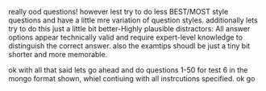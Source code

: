 really ood questions! however lest try to do less BEST/MOST style questions and have a little mre variation of question styles. additionally lets try to do this just  a little bit better-Highly plausible distractors: All answer options appear technically valid and require expert-level knowledge to distinguish the correct answer. also the examtips shoudl be just a tiny bit shorter and more memorable.

ok with all that said lets go ahead and do questions 1-50 for test 6 in the mongo format shown, whiel contiuing with all instrcutions specified. ok go
